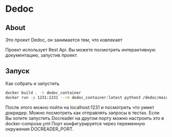 # Dedoc

## About
Это проект Dedoc, он занимается тем, что извлекает 

Проект использует Rest Api. Вы можете посмотреть интерактивную документацию, запустив проект. 
 

## Запуск
Как собрать и запустить 
 ```bash
docker build . -t dedoc_container
docker run -p 1231:1231 --rm dedoc_container:latest python3 /dedoc/main.py
```

После этого можно пойти на localhost:1231 и посмотреть что умеет докридер. 
Можно посмотреть как отправлять запросы в тестах.
Если Вы хотите запустить Docreader на другом порту можно настроить это в docker-compose.yml 
Порт конфигурируется через переменную окружения DOCREADER_PORT.